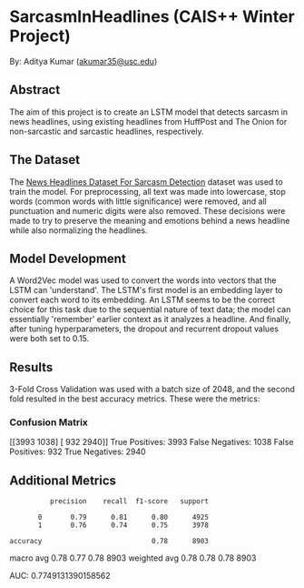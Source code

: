 # SarcasmInHeadlines (CAIS++ Winter Project)
By: Aditya Kumar (akumar35@usc.edu)

## Abstract

The aim of this project is to create an LSTM model that detects sarcasm in news headlines, using existing headlines from HuffPost and The Onion for non-sarcastic and sarcastic headlines, respectively. 

## The Dataset
The [News Headlines Dataset For Sarcasm Detection](https://www.kaggle.com/datasets/rmisra/news-headlines-dataset-for-sarcasm-detection) dataset was used to train the model. For preprocessing, all text was made into lowercase, stop words (common words with little significance) were removed, and all punctuation and numeric digits were also removed. These decisions were made to try to preserve the meaning and emotions behind a news headline while also normalizing the headlines.

## Model Development
A Word2Vec model was used to convert the words into vectors that the LSTM can 'understand'. The LSTM's first model is an embedding layer to convert each word to its embedding. An LSTM seems to be the correct choice for this task due to the sequential nature of text data; the model can essentially 'remember' earlier context as it analyzes a headline. And finally, after tuning hyperparameters, the dropout and recurrent dropout values were both set to 0.15. 

## Results
3-Fold Cross Validation was used with a batch size of 2048, and the second fold resulted in the best accuracy metrics. These were the metrics:

### Confusion Matrix
[[3993 1038]
 [ 932 2940]]
True Positives: 3993
False Negatives: 1038
False Positives: 932
True Negatives: 2940


## Additional Metrics
              precision    recall  f1-score   support

           0       0.79      0.81      0.80      4925
           1       0.76      0.74      0.75      3978

    accuracy                           0.78      8903
   macro avg       0.78      0.77      0.78      8903
weighted avg       0.78      0.78      0.78      8903


AUC: 0.7749131390158562
